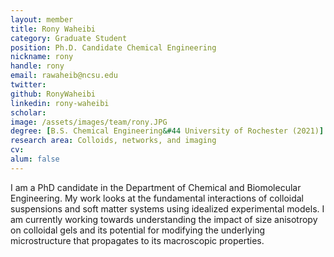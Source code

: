 ```yaml
---
layout: member
title: Rony Waheibi
category: Graduate Student
position: Ph.D. Candidate Chemical Engineering
nickname: rony
handle: rony
email: rawaheib@ncsu.edu
twitter:
github: RonyWaheibi
linkedin: rony-waheibi
scholar:
image: /assets/images/team/rony.JPG 
degree: [B.S. Chemical Engineering&#44 University of Rochester (2021)] 
research area: Colloids, networks, and imaging 
cv:
alum: false
---
```


I am a PhD candidate in the Department of Chemical and Biomolecular Engineering. My work looks at the fundamental interactions of colloidal suspensions and soft matter systems using idealized experimental models. I am currently working towards understanding the impact of size anisotropy on colloidal gels and its potential for modifying the underlying microstructure that propagates to its macroscopic properties.
